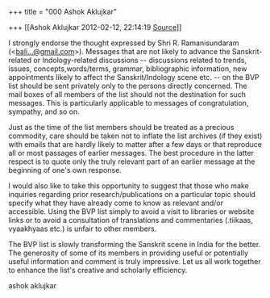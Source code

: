 +++
title = "000 Ashok Aklujkar"

+++
[[Ashok Aklujkar	2012-02-12, 22:14:19 [Source](https://groups.google.com/g/bvparishat/c/b_Ra8svZY4I)]]



I strongly endorse the thought expressed by Shri R. Ramanisundaram (\<[bali...@gmail.com]()\>). Messages that are not likely to advance the Sanskrit-related or Indology-related discussions -- discussions related to trends, issues, concepts,words/terms, grammar, bibliographic information, new appointments likely to affect the Sanskrit/Indology scene etc. -- on the BVP list should be sent privately only to the persons directly concerned. The mail boxes of all members of the list should not the destination for such messages. This is particularly applicable to messages of congratulation, sympathy, and so on.

Just as the time of the list members should be treated as a precious commodity, care should be taken not to inflate the list archives (if they exist) with emails that are hardly likely to matter after a few days or that reproduce all or most passages of earlier messages. The best procedure in the latter respect is to quote only the truly relevant part of an earlier message at the beginning of one's own response.

I would also like to take this opportunity to suggest that those who make inquiries regarding prior research/publications on a particular topic should specify what they have already come to know as relevant and/or accessible. Using the BVP list simply to avoid a visit to libraries or website links or to avoid a consultation of translations and commentaries (.tiikaas, vyaakhyaas etc.) is unfair to other members.

The BVP list is slowly transforming the Sanskrit scene in India for the better. The generosity of some of its members in providing useful or potentially useful information and comment is truly impressive. Let us all work together to enhance the list's creative and scholarly efficiency.

ashok aklujkar

